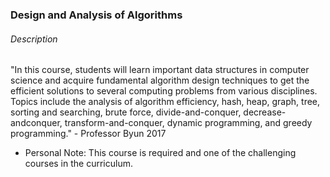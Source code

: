 ### Design and Analysis of Algorithms

###### Description

"In this course, students will learn important data structures in computer science and acquire fundamental algorithm design techniques to get the efficient solutions to several computing problems from various disciplines. Topics include the analysis of algorithm efficiency, hash, heap, graph, tree, sorting and searching, brute force, divide-and-conquer, decrease-andconquer, transform-and-conquer, dynamic programming, and greedy programming." - Professor Byun 2017


 - Personal Note: This course is required and one of the challenging courses in the curriculum. 